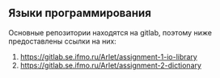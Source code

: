 ## Языки программирования
Основные репозитории находятся на gitlab, поэтому ниже предоставлены ссылки на них:
1. https://gitlab.se.ifmo.ru/Arlet/assignment-1-io-library
2. https://gitlab.se.ifmo.ru/Arlet/assignment-2-dictionary
